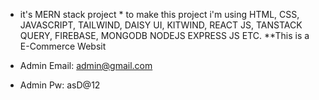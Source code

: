 * it's MERN stack project * to make this project i'm using HTML, CSS, JAVASCRIPT, TAILWIND, DAISY UI, KITWIND,  REACT JS, TANSTACK QUERY, FIREBASE, MONGODB NODEJS EXPRESS JS ETC. **This is a E-Commerce Websit



* Admin Email: admin@gmail.com

* Admin Pw: asD@12